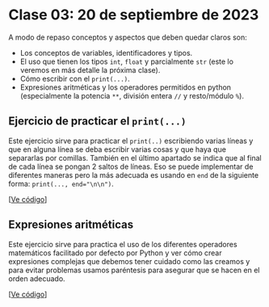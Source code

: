 # Clase 03: 20 de septiembre de 2023

A modo de repaso conceptos y aspectos que deben quedar claros son:
* Los conceptos de variables, identificadores y tipos.
* El uso que tienen los tipos `int`, `float` y parcialmente `str` (este lo veremos en más detalle la próxima clase).
* Cómo escribir con el `print(...)`.
* Expresiones aritméticas y los operadores permitidos en python (especialmente la potencia `**`, división entera `//` y resto/módulo `%`).  

## Ejercicio de practicar el `print(...)`

Este ejercicio sirve para practicar el `print(..)` escribiendo varias líneas y que en alguna línea se deba escribir varias cosas y que haya que separarlas por comillas. También en el último apartado se indica que al final de cada línea se pongan 2 saltos de líneas. Eso se puede implementar de diferentes maneras pero la más adecuada es usando en `end` de la siguiente forma: `print(..., end="\n\n")`.

[[Ve código](t2e01.print.py)]

## Expresiones aritméticas

Este ejercicio sirve para practica el uso de los diferentes operadores matemáticos facilitado por defecto por Python y ver cómo crear expresiones complejas que debemos tener cuidado como las creamos y para evitar problemas usamos paréntesis para asegurar que se hacen en el orden adecuado.

[[Ve código](t2e02.expresiones.py)]


